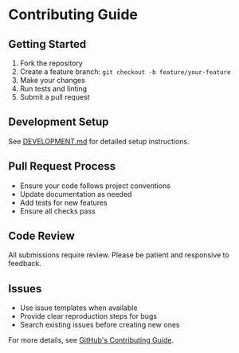 # Contributing Guide

## Getting Started

1. Fork the repository
2. Create a feature branch: `git checkout -b feature/your-feature`
3. Make your changes
4. Run tests and linting
5. Submit a pull request

## Development Setup

See [DEVELOPMENT.md](docs/DEVELOPMENT.md) for detailed setup instructions.

## Pull Request Process

- Ensure your code follows project conventions
- Update documentation as needed
- Add tests for new features
- Ensure all checks pass

## Code Review

All submissions require review. Please be patient and responsive to feedback.

## Issues

- Use issue templates when available
- Provide clear reproduction steps for bugs
- Search existing issues before creating new ones

For more details, see [GitHub's Contributing Guide](https://docs.github.com/en/get-started/quickstart/contributing-to-projects).